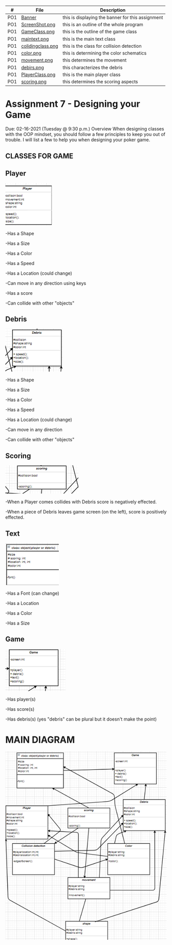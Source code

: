 |   #   | File                             | Description                                                    |
| :---: | -------------------------------- | -------------------------------------------------------------- |
|   PO1   | [Banner](Banner)| this is displaying the banner for this assignment                             |
|   PO1   | [ScreenShot.png](MainClasses.PNG.png)| this is an outline of the whole program                  |
|   PO1   | [GameClass.png](gameclass.png)| this is the outline of the game class                           |
|   PO1   | [maintext.png](maintext.png)| this is the main text class                                       |
|   PO1   | [colidingclass.png](colidingclass.png)| this is the class for collision detection               |
|   PO1   | [color.png](color.png)| this is determining the color schematics                                |
|   PO1   | [movement.png](movement.png)| this determines the movement                                      |
|   PO1   | [debirs.png](debris.png)| this characterizes the debris                                         |
|   PO1   | [PlayerClass.png](playerclass.png)| this is the main player class                               |
|   PO1   | [scoring.png](scoring.png)| this determines the scoring aspects                                 |







# Assignment 7 - Designing your Game
Due: 02-16-2021 (Tuesday @ 9:30 p.m.)
Overview
When designing classes with the OOP mindset, you should follow a few principles to keep you out of trouble. I will list a few to help you when designing your poker game.



##  CLASSES FOR GAME

## Player

![text if link is broke](playerclass.png)


-Has a Shape

-Has a Size

-Has a Color

-Has a Speed

-Has a Location (could change)

-Can move in any direction using keys

-Has a score

-Can collide with other "objects"


## Debris

![text if link is broke](debris.png)


-Has a Shape

-Has a Size

-Has a Color

-Has a Speed

-Has a Location (could change)

-Can move in any direction

-Can collide with other "objects"


## Scoring

![text if link is broke](scoring.png)


-When a Player comes collides with Debris score is negatively effected.

-When a piece of Debris leaves game screen (on the left), score is positively effected.

## Text

![text if link is broke](maintext.png)


-Has a Font (can change)

-Has a Location

-Has a Color

-Has a Size

## Game

![text if link is broke](gameclass.png)


-Has player(s)

-Has score(s)

-Has debris(s) (yes "debris" can be plural but it doesn't make the point)


# MAIN DIAGRAM

![text if link is broke](MainClasses.PNG.png)
